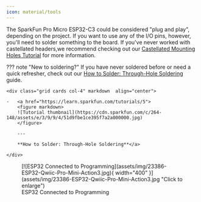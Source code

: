```yaml
---
icon: material/tools
---
```


The SparkFun Pro Micro ESP32-C3 could be considered "plug and play", depending on the project. If you want to use any of the I/O pins, however, you'll need to solder something to the board. If you've never worked with castellated headers,we recommend checking out our [Castellated Mounting Holes Tutorial](https://learn.sparkfun.com/tutorials/how-to-solder-castellated-mounting-holes) for more information.


??? note "New to soldering?"
	If you have never soldered before or need a quick refresher, check out our [How to Solder: Through-Hole Soldering](https://learn.sparkfun.com/tutorials/how-to-solder-through-hole-soldering) guide.

	<div class="grid cards col-4" markdown  align="center">

	-   <a href="https://learn.sparkfun.com/tutorials/5">
		<figure markdown>
		![Tutorial thumbnail](https://cdn.sparkfun.com/c/264-148/assets/e/3/9/9/4/51d9fbe1ce395f7a2a000000.jpg)
		</figure>

		---
		
		**How to Solder: Through-Hole Soldering**</a>

	</div>


<figure markdown>
[![ESP32 Connected to Programming](assets/img/23386-ESP32-Qwiic-Pro-Mini-Action3.jpg){ width="400" }](assets/img/23386-ESP32-Qwiic-Pro-Mini-Action3.jpg "Click to enlarge")
<figcaption markdown>ESP32 Connected to Programming</figcaption>
</figure>

